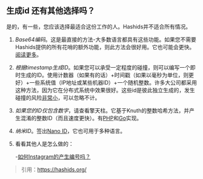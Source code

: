 ## 生成id 还有其他选择吗？

是的，有一些，您应该选择最适合这份工作的人。Hashids并不适合所有情况。

1. *Base64编码*。这是最直接的方法-大多数语言都具有这些功能。如果您不需要Hashids提供的所有花哨的额外功能，则此方法会很好用。它也可能会更快。[阅读更多](https://en.wikipedia.org/wiki/Base64)。

2. *根据timestamp生成ID*。如果您可以承受一定程度的碰撞，则可以编写一个即时生成的ID。使用计数器（如果有的话）+时间戳（如果以毫秒为单位，则更好）+一些系统值（IP地址或某些机器ID）+一个随机整数。许多大公司都采用这种方法，因为它在分布式系统中效果很好。这些id是彼此独立生成的，发生碰撞的风险[非常小](https://en.wikipedia.org/wiki/Universally_unique_identifier#Random_UUID_probability_of_duplicates)，可以忽略不计。

3. *如果您的ID仅包含数字*，请查看擎天柱。它基于Knuth的整数哈希方法，并产生混淆的整数ID（而且速度更快）。有[PHP](https://github.com/jenssegers/optimus)和[Go](https://github.com/pjebs/optimus-go)实现。

4. *纳米ID*。签出[Nano ID](https://github.com/ai/nanoid)，它也可用于多种语言。

5. 看看其他人是怎么做的：

   -[如何Instagram的产生编号吗？](https://instagram-engineering.com/sharding-ids-at-instagram-1cf5a71e5a5c)





> 引用：https://hashids.org/